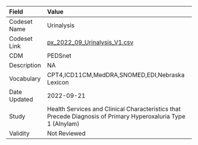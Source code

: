 |Field        |Value                                                                                                         |
|:------------|:-------------------------------------------------------------------------------------------------------------|
|Codeset Name |Urinalysis                                                                                                    |
|Codeset Link |[px_2022_09_Urinalysis_V1.csv](https://github.com/PEDSnet/Variable-Dictionary/blob/main/procedures/px_2022_09_Urinalysis_V1.csv.csv)|
|CDM          |PEDSnet                                                                                                       |
|Description  |NA                                                                                                            |
|Vocabulary   |CPT4,ICD11CM,MedDRA,SNOMED,EDI,Nebraska Lexicon                                                               |
|Date Updated |2022-09-21                                                                                                    |
|Study        |Health Services and Clinical Characteristics that Precede Diagnosis of Primary Hyperoxaluria Type 1 (Alnylam) |
|Validity     |Not Reviewed                                                                                                  |
